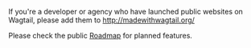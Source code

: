 If you're a developer or agency who have launched public websites on Wagtail, please add them to http://madewithwagtail.org/

Please check the public [Roadmap](https://github.com/torchbox/wagtail/wiki/Roadmap) for planned features.